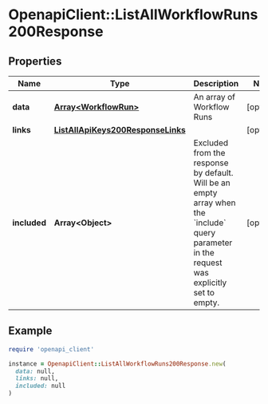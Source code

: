 # OpenapiClient::ListAllWorkflowRuns200Response

## Properties

| Name | Type | Description | Notes |
| ---- | ---- | ----------- | ----- |
| **data** | [**Array&lt;WorkflowRun&gt;**](WorkflowRun.md) | An array of Workflow Runs | [optional] |
| **links** | [**ListAllApiKeys200ResponseLinks**](ListAllApiKeys200ResponseLinks.md) |  | [optional] |
| **included** | **Array&lt;Object&gt;** | Excluded from the response by default. Will be an empty array when the &#x60;include&#x60; query parameter in the request was explicitly set to empty. | [optional] |

## Example

```ruby
require 'openapi_client'

instance = OpenapiClient::ListAllWorkflowRuns200Response.new(
  data: null,
  links: null,
  included: null
)
```

